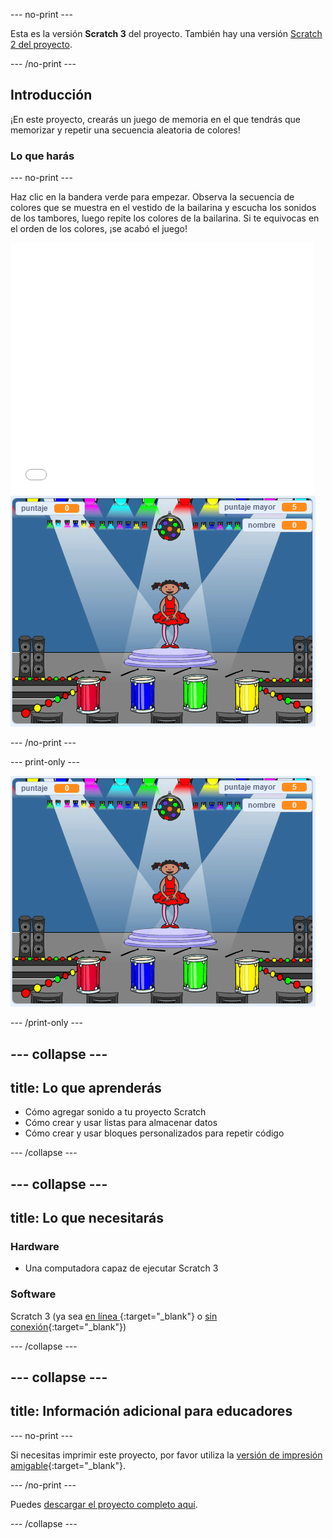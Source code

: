 --- no-print ---

Esta es la versión **Scratch 3** del proyecto. También hay una versión [Scratch 2 del proyecto](https://projects.raspberrypi.org/en/projects/memory-scratch2).

--- /no-print ---

## Introducción

¡En este proyecto, crearás un juego de memoria en el que tendrás que memorizar y repetir una secuencia aleatoria de colores!

### Lo que harás

--- no-print ---

Haz clic en la bandera verde para empezar. Observa la secuencia de colores que se muestra en el vestido de la bailarina y escucha los sonidos de los tambores, luego repite los colores de la bailarina. Si te equivocas en el orden de los colores, ¡se acabó el juego!

<div class="scratch-preview">
  <iframe allowtransparency="true" width="485" height="402" src="//scratch.mit.edu/projects/embed/396433023/?autostart=false" frameborder="0" allowfullscreen scrolling="no" mark="crwd-mark"></iframe> <img src="images/screenshot.png" />
</div>

--- /no-print ---

--- print-only ---

![captura de pantalla del juego terminado](images/screenshot.png)

--- /print-only ---

--- collapse ---
---
title: Lo que aprenderás
---
+ Cómo agregar sonido a tu proyecto Scratch
+ Cómo crear y usar listas para almacenar datos
+ Cómo crear y usar bloques personalizados para repetir código

--- /collapse ---

--- collapse ---
---
title: Lo que necesitarás
---
### Hardware

+ Una computadora capaz de ejecutar Scratch 3

### Software

Scratch 3 (ya sea [ en línea ](https://rpf.io/scratchon){:target="_blank"} o [sin conexión](https://rpf.io/scratchoff){:target="_blank"})

--- /collapse ---

--- collapse ---
---
title: Información adicional para educadores
---
--- no-print ---

Si necesitas imprimir este proyecto, por favor utiliza la [versión de impresión amigable](https://projects.raspberrypi.org/es-LA/projects/memory/print){:target="_blank"}.

--- /no-print ---

Puedes [descargar el proyecto completo aquí](https://rpf.io/p/es-LA/memory-get).

--- /collapse ---